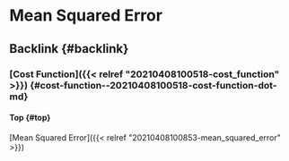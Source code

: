 # Mean Squared Error


## Backlink {#backlink}


### [Cost Function]({{< relref "20210408100518-cost_function" >}}) {#cost-function--20210408100518-cost-function-dot-md}


#### Top {#top}

[Mean Squared Error]({{< relref "20210408100853-mean_squared_error" >}})

